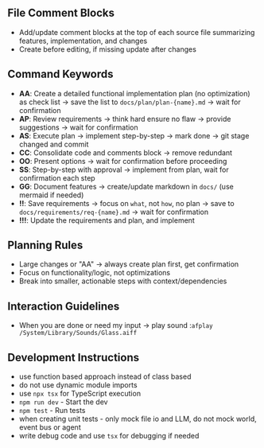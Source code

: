 ## File Comment Blocks
- Add/update comment blocks at the top of each source file summarizing features, implementation, and changes
- Create before editing, if missing update after changes

## Command Keywords
- **AA**: Create a detailed functional implementation plan (no optimization) as check list → save the list to `docs/plan/plan-{name}.md` → wait for confirmation
- **AP**: Review requirements → think hard ensure no flaw → provide suggestions → wait for confirmation
- **AS**: Execute plan → implement step-by-step → mark done → git stage changed and commit
- **CC**: Consolidate code and comments block → remove redundant
- **OO**: Present options → wait for confirmation before proceeding
- **SS**: Step-by-step with approval → implement from plan, wait for confirmation each step
- **GG**: Document features → create/update markdown in `docs/` (use mermaid if needed)
- **!!**: Save requirements → focus on `what`, not `how`, no plan → save to `docs/requirements/req-{name}.md` → wait for confirmation
- **!!!**: Update the requirements and plan, and implement

## Planning Rules
- Large changes or "AA" → always create plan first, get confirmation
- Focus on functionality/logic, not optimizations
- Break into smaller, actionable steps with context/dependencies

## Interaction Guidelines
- When you are done or need my input → play sound :`afplay /System/Library/Sounds/Glass.aiff`

## Development Instructions
- use function based approach instead of class based
- do not use dynamic module imports
- use `npx tsx` for TypeScript execution
- `npm run dev` - Start the dev
- `npm test` - Run tests
- when creating unit tests - only mock file io and LLM, do not mock world, event bus or agent
- write debug code and use `tsx` for debugging if needed

